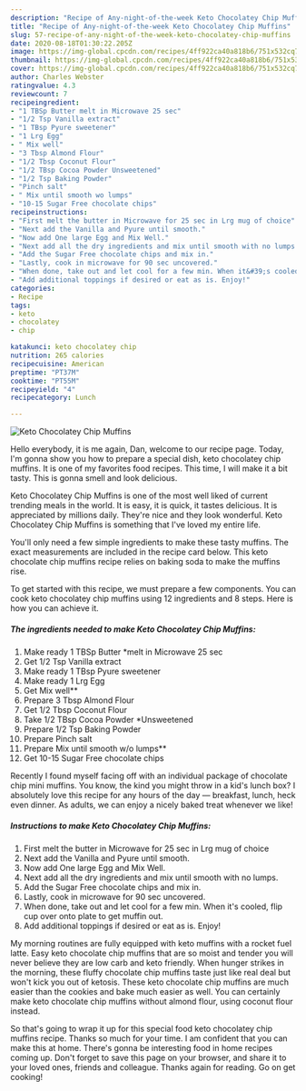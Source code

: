 ```yaml
---
description: "Recipe of Any-night-of-the-week Keto Chocolatey Chip Muffins"
title: "Recipe of Any-night-of-the-week Keto Chocolatey Chip Muffins"
slug: 57-recipe-of-any-night-of-the-week-keto-chocolatey-chip-muffins
date: 2020-08-18T01:30:22.205Z
image: https://img-global.cpcdn.com/recipes/4ff922ca40a818b6/751x532cq70/keto-chocolatey-chip-muffins-recipe-main-photo.jpg
thumbnail: https://img-global.cpcdn.com/recipes/4ff922ca40a818b6/751x532cq70/keto-chocolatey-chip-muffins-recipe-main-photo.jpg
cover: https://img-global.cpcdn.com/recipes/4ff922ca40a818b6/751x532cq70/keto-chocolatey-chip-muffins-recipe-main-photo.jpg
author: Charles Webster
ratingvalue: 4.3
reviewcount: 7
recipeingredient:
- "1 TBSp Butter melt in Microwave 25 sec"
- "1/2 Tsp Vanilla extract"
- "1 TBsp Pyure sweetener"
- "1 Lrg Egg"
- " Mix well"
- "3 Tbsp Almond Flour"
- "1/2 Tbsp Coconut Flour"
- "1/2 TBsp Cocoa Powder Unsweetened"
- "1/2 Tsp Baking Powder"
- "Pinch salt"
- " Mix until smooth wo lumps"
- "10-15 Sugar Free chocolate chips"
recipeinstructions:
- "First melt the butter in Microwave for 25 sec in Lrg mug of choice"
- "Next add the Vanilla and Pyure until smooth."
- "Now add One large Egg and Mix Well."
- "Next add all the dry ingredients and mix until smooth with no lumps."
- "Add the Sugar Free chocolate chips and mix in."
- "Lastly, cook in microwave for 90 sec uncovered."
- "When done, take out and let cool for a few min. When it&#39;s cooled, flip cup over onto plate to get muffin out."
- "Add additional toppings if desired or eat as is. Enjoy!"
categories:
- Recipe
tags:
- keto
- chocolatey
- chip

katakunci: keto chocolatey chip 
nutrition: 265 calories
recipecuisine: American
preptime: "PT37M"
cooktime: "PT55M"
recipeyield: "4"
recipecategory: Lunch

---
```



![Keto Chocolatey Chip Muffins](https://img-global.cpcdn.com/recipes/4ff922ca40a818b6/751x532cq70/keto-chocolatey-chip-muffins-recipe-main-photo.jpg)

Hello everybody, it is me again, Dan, welcome to our recipe page. Today, I'm gonna show you how to prepare a special dish, keto chocolatey chip muffins. It is one of my favorites food recipes. This time, I will make it a bit tasty. This is gonna smell and look delicious.

Keto Chocolatey Chip Muffins is one of the most well liked of current trending meals in the world. It is easy, it is quick, it tastes delicious. It is appreciated by millions daily. They're nice and they look wonderful. Keto Chocolatey Chip Muffins is something that I've loved my entire life.

You&#39;ll only need a few simple ingredients to make these tasty muffins. The exact measurements are included in the recipe card below. This keto chocolate chip muffins recipe relies on baking soda to make the muffins rise.


To get started with this recipe, we must prepare a few components. You can cook keto chocolatey chip muffins using 12 ingredients and 8 steps. Here is how you can achieve it.

<!--inarticleads1-->

##### The ingredients needed to make Keto Chocolatey Chip Muffins:

1. Make ready 1 TBSp Butter *melt in Microwave 25 sec
1. Get 1/2 Tsp Vanilla extract
1. Make ready 1 TBsp Pyure sweetener
1. Make ready 1 Lrg Egg
1. Get  Mix well**
1. Prepare 3 Tbsp Almond Flour
1. Get 1/2 Tbsp Coconut Flour
1. Take 1/2 TBsp Cocoa Powder *Unsweetened
1. Prepare 1/2 Tsp Baking Powder
1. Prepare Pinch salt
1. Prepare  Mix until smooth w/o lumps**
1. Get 10-15 Sugar Free chocolate chips


Recently I found myself facing off with an individual package of chocolate chip mini muffins. You know, the kind you might throw in a kid&#39;s lunch box? I absolutely love this recipe for any hours of the day — breakfast, lunch, heck even dinner. As adults, we can enjoy a nicely baked treat whenever we like! 

<!--inarticleads2-->

##### Instructions to make Keto Chocolatey Chip Muffins:

1. First melt the butter in Microwave for 25 sec in Lrg mug of choice
1. Next add the Vanilla and Pyure until smooth.
1. Now add One large Egg and Mix Well.
1. Next add all the dry ingredients and mix until smooth with no lumps.
1. Add the Sugar Free chocolate chips and mix in.
1. Lastly, cook in microwave for 90 sec uncovered.
1. When done, take out and let cool for a few min. When it&#39;s cooled, flip cup over onto plate to get muffin out.
1. Add additional toppings if desired or eat as is. Enjoy!


My morning routines are fully equipped with keto muffins with a rocket fuel latte. Easy keto chocolate chip muffins that are so moist and tender you will never believe they are low carb and keto friendly. When hunger strikes in the morning, these fluffy chocolate chip muffins taste just like real deal but won&#39;t kick you out of ketosis. These keto chocolate chip muffins are much easier than the cookies and bake much easier as well. You can certainly make keto chocolate chip muffins without almond flour, using coconut flour instead. 

So that's going to wrap it up for this special food keto chocolatey chip muffins recipe. Thanks so much for your time. I am confident that you can make this at home. There's gonna be interesting food in home recipes coming up. Don't forget to save this page on your browser, and share it to your loved ones, friends and colleague. Thanks again for reading. Go on get cooking!
